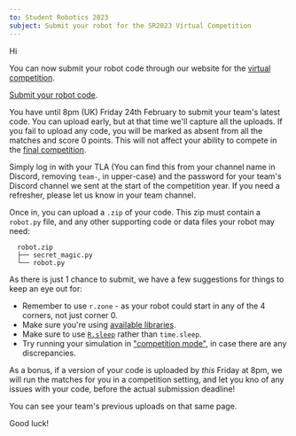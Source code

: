```yaml
---
to: Student Robotics 2023
subject: Submit your robot for the SR2023 Virtual Competition
---
```


Hi

You can now submit your robot code through our website for the [virtual competition](https://studentrobotics.org/events/sr2023/virtual-competition/).

[Submit your robot code](https://studentrobotics.org/code-submitter/).

You have until 8pm (UK) Friday 24th February to submit your team's latest code. You can upload early, but at that time we'll capture all the uploads. If you fail to upload any code, you will be marked as absent from all the matches and score 0 points. This will not affect your ability to compete in the [final competition](https://studentrobotics.org/events/sr2023/competition/).

Simply log in with your TLA (You can find this from your channel name in Discord, removing `team-`, in upper-case) and the password for your team's Discord channel we sent at the start of the competition year. If you need a refresher, please let us know in your team channel.

Once in, you can upload a `.zip` of your code. This zip must contain a `robot.py` file, and any other supporting code or data files your robot may need:

```
  robot.zip
  ├── secret_magic.py
  └── robot.py
```

As there is just 1 chance to submit, we have a few suggestions for things to keep an eye out for:

- Remember to use `r.zone` - as your robot could start in any of the 4 corners, not just corner 0.
- Make sure you're using [available libraries](https://studentrobotics.org/docs/programming/python/libraries#simulator).
- Make sure to use [`R.sleep`](https://studentrobotics.org/docs/simulator/programming/#simulated-time) rather than `time.sleep`.
- Try running your simulation in ["competition mode"](https://github.com/srobo/competition-simulator/tree/main#competition-mode), in case there are any discrepancies.

As a bonus, if a version of your code is uploaded by _this_ Friday at 8pm, we will run the matches for you in a competition setting, and let you kno of any issues with your code, before the actual submission deadline!

You can see your team's previous uploads on that same page.

Good luck!
